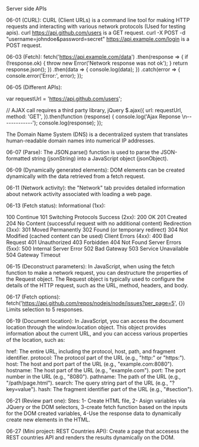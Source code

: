 Server side APIs

06-01 (CURL):
CURL (Client URLs) is a command line tool for making HTTP requests and interacting with various network protocols (Used for testing apis).
curl https://api.github.com/users is a GET request. 
curl -X POST -d "username=johndoe&password=secret" https://api.example.com/login is a POST request. 

06-03 (Fetch):
fetch('https://api.example.com/data')
  .then(response => {
    if (!response.ok) {
      throw new Error('Network response was not ok');
    }
    return response.json();
  })
  .then(data => {
    console.log(data);
  })
  .catch(error => {
    console.error('Error:', error);
  });

06-05 (Different APIs):

var requestUrl = 'https://api.github.com/users';

// AJAX call requires a third party library, jQuery
$.ajax({
  url: requestUrl,
  method: 'GET',
}).then(function (response) {
  console.log('Ajax Reponse \n-------------');
  console.log(response);
});

The Domain Name System (DNS) is a decentralized system that translates human-readable domain names into numerical IP addresses.

06-07 (Parse):
The JSON.parse() function is used to parse the JSON-formatted string (jsonString) into a JavaScript object (jsonObject).

06-09 (Dynamically generated elements):
DOM elements can be created dynamically with the data retrieved from a fetch request. 


06-11 (Network activity):
the "Network" tab provides detailed information about network activity associated with loading a web page. 

06-13 (Fetch status):
Informational (1xx):

100 Continue
101 Switching Protocols
Success (2xx):
200 OK
201 Created
204 No Content (successful request with no additional content)
Redirection (3xx):
301 Moved Permanently
302 Found (or temporary redirect)
304 Not Modified (cached content can be used)
Client Errors (4xx):
400 Bad Request
401 Unauthorized
403 Forbidden
404 Not Found
Server Errors (5xx):
500 Internal Server Error
502 Bad Gateway
503 Service Unavailable
504 Gateway Timeout

06-15 (Deconstruct parameters):
In JavaScript, when using the fetch function to make a network request, you can destructure the properties of the Request object. The Request object is typically used to configure the details of the HTTP request, such as the URL, method, headers, and body.

06-17 (Fetch options):
fetch('https://api.github.com/repos/nodejs/node/issues?per_page=5', {}) Limits selection to 5 responses. 

06-19 (Document location):
In JavaScript, you can access the document location through the window.location object. This object provides information about the current URL, and you can access various properties of the location, such as:

href: The entire URL, including the protocol, host, path, and fragment identifier.
protocol: The protocol part of the URL (e.g., "http:" or "https:").
host: The host and port part of the URL (e.g., "example.com:8080").
hostname: The host part of the URL (e.g., "example.com").
port: The port number in the URL (e.g., "8080").
pathname: The path of the URL (e.g., "/path/page.html").
search: The query string part of the URL (e.g., "?key=value").
hash: The fragment identifier part of the URL (e.g., "#section").

06-21 (Review part one):
Stes: 1- Create HTML file, 2- Asign variables via JQuery or the DOM selectors, 3-create fetch function based on the inputs for the DOM created variables, 4-Use the response data to dynamically create new elements in the HTML. 

06-27 (Mini project: REST Countries API):
Create a page that accesess the REST countries API and renders the results dynamically on the DOM.
